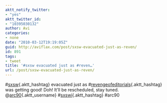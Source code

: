 ```yaml
---
aktt_notify_twitter:
- "yes"
aktt_twitter_id:
- "10395030132"
author: Avi
categories:
- none
date: "2010-03-12T19:19:05Z"
guid: http://aviflax.com/post/sxsw-evacuated-just-as-reven/
id: 891
tags:
- tweet
title: '#sxsw evacuated just as #reven…'
url: /post/sxsw-evacuated-just-as-reven/
---
```

#[sxsw](http://search.twitter.com/search?q=%23sxsw){.aktt_hashtag} evacuated just as #[revengeofeditorials](http://search.twitter.com/search?q=%23revengeofeditorials){.aktt_hashtag} was getting good! Doh! It&#8217;ll be rescheduled, stay tuned. @[arc90](http://twitter.com/arc90){.aktt_username} #[sxswi](http://search.twitter.com/search?q=%23sxswi){.aktt_hashtag} #arc90